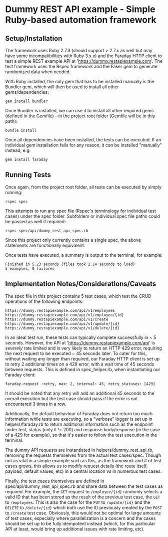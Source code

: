 # Dummy REST API example - Simple Ruby-based automation framework

## Setup/Installation

The framework uses Ruby 2.7.3 (should support > 2.7.x as well but may have some incompatibilities with Ruby 3.x.x) and the Faraday HTTP client to test a simple REST example API at 'https://dummy.restapiexample.com'. The test framework uses the Rspec framework and the Faker gem to generate randomized data when needed.

With Ruby installed, the only gem that has to be installed manually is the Bundler gem, which will then be used to install all other gems/dependencies:

```
gem install bundler
```

Once Bundler is installed, we can use it to install all other required gems (defined in the Gemfile) - in the project root folder (Gemfile will be in this path):

```
bundle install
```

Once all dependencies have been installed, the tests can be executed. If an individual gem installation fails for any reason, it can be installed "manually" instead, e.g:

```
gem install faraday
```

## Running Tests

Once again, from the project root folder, all tests can be executed by simply running:

```
rspec spec
```

This attempts to run any spec file (Rspec's terminology for individual test cases) under the spec folder. Subfolders or individual spec file paths could be passed as well if required:

```
rspec spec/api/dummy_rest_api_spec.rb
```

Since this project only currently contains a single spec, the above statements are functionally equivalent.

Once tests have executed, a summary is output to the terminal, for example:

```
Finished in 5.23 seconds (files took 2.14 seconds to load)
5 examples, 0 failures
```

## Implementation Notes/Considerations/Caveats

The spec file in this project contains 5 test cases, which test the CRUD operations of the following endpoints:

```
https://dummy.restapiexample.com/api/v1/employees
https://dummy.restapiexample.com/api/v1/employee/{id}
https://dummy.restapiexample.com/api/v1/create
https://dummy.restapiexample.com/api/v1/update/{id}
https://dummy.restapiexample.com/api/v1/delete/{id}
```

In an ideal test run, these tests can typically complete successfully in ~ 5 seconds. However, the API at 'https://dummy.restapiexample.com/api' is _severely_ rate limited and is very likely to return an HTTP 429 error, requiring the next request to be executed ~ 45 seconds later. To cater for this, without waiting any longer than required, our Faraday HTTP client is set up to retry 2 additional times on a 429 error, with a wait time of 45 seconds between requests. This is defined in spec_helper.rb, when instantiating our Faraday client:

```
faraday.request :retry, max: 2, interval: 45, retry_statuses: [429]
```

It should be noted that any retry will add an additional 45 seconds to the overall execution but the test case should pass if the error is not encountered 3 times in a row.

Additionally, the default behaviour of Faraday does not return too much information while tests are executing, so a "verbose" logger is set up in helpers/faraday.rb to return additional information such as the endpoint under test, status (only if != 200) and response body/response (in the case of a 429 for example), so that it's easier to follow the test execution in the terminal.

The dummy API requests are instantiated in helpers/dummy_rest_api.rb, removing the requests themselves from the actual test cases/spec. Though not as vital in a simple example such as this, as the framework and # of test cases grows, this allows us to modify request details (the route itself, payload, default values, etc) in a central location vs in numerous test cases. 

Finally, the test cases themselves are defined in spec/api/dummy_rest_api_spec.rb and share data between the test cases as required. For example, the `GET` request to `/employee/{id}` randomly selects a valid ID that has been stored as the result of the previous test case, the `GET` to `/employees`. This is also the case for the `PUT` to `/update/{id}` and the `DELETE` to `/delete/{id}` which both use the ID previously created by the `POST` to `/create` test case. Obviously, this would not be optimal for large amounts of test cases, especially where parallelization is a concern and the cases should be set up to be fully idempotent instead (which, for this particular API at least, would bring up additional issues with rate limiting, etc).